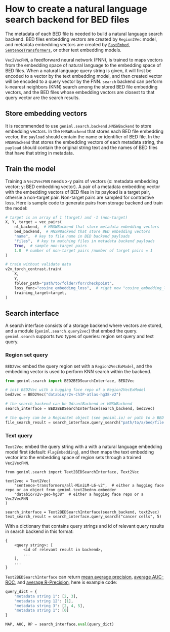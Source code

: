 # How to create a natural language search backend for BED files
The metadata of each BED file is needed to build a natural language search backend. BED files embedding vectors are created by
`Region2Vec` model, and metadata embedding vectors are created by [`FastEmbed`](https://github.com/qdrant/fastembed), [`SentenceTransformers`](https://www.sbert.net/), or other text embedding models.

`Vec2VecFNN`, a feedforward neural network (FNN), is trained to maps vectors from the embedding space of natural language to the embedding
space of BED files. When a natural language query string is given, it will first be encoded to a vector by the text embedding model, and then created 
vector will be encoded to a query vector by the FNN. `search` backend can perform k-nearest neighbors (KNN) search among the stored BED
file embedding vectors, and the BED files whose embedding vectors are closest to that query vector are the search results.

## Store embedding vectors
It is recommended to use `geniml.search.backend.HNSWBackend` to store embedding vectors. In the `HNSWBackend` that stores each BED file embedding
vector, the `payload` should contain the name or identifier of BED file. In the `HNSWBackend` that stores the embedding vectors of each 
metadata string, the `payload` should contain the original string text and the names of BED files that have that string in metadata.

## Train the model
Training a `Vec2VecFNN` needs x-y pairs of vectors (x: metadata embedding vector; y: BED embedding vector). A pair of a metadata embedding
vector with the embedding vectors of BED files in its payload is a target pair, othersie a non-target pair. Non-target pairs are sampled for
contrastive loss. Here is sample code to generate pairs from storage backend and train the model:

```python
# target is an array of 1 (target) and -1 (non-target) 
X, Y, target = vec_pairs(
    nl_backend,  # HNSWBackend that store metadata embedding vectors
    bed_backend,  # HNSWBackend that store BED embedding vectors
    "name",  # key to file name in BED backend payloads
    "files",  # key to matching files in metadata backend payloads
    True,  # sample non-target pairs
    1.0  # number of non-target pairs /number of target pairs = 1
)

# train without validate data
v2v_torch_contrast.train(
    X,
    Y,
    folder_path="path/to/folder/for/checkpoint",
    loss_func="cosine_embedding_loss",  # right now "cosine_embedding_loss" is the only contrastive loss function available
    training_target=target,
)

```

## Search interface
A search interface consists of a storage backend where vectors are stored, and a module (`geniml.search.query2vec`) that embed the query.
`geniml.search` supports two types of queries: region set query and text query. 

### Region set query

`BED2Vec` embed the query region set with a `Region2VecExModel`, and the embedding vector is used to perform KNN search within the backend.

```python
from geniml.search import BED2BEDSearchInterface, BED2Vec

# init BED2Vec with a hugging face repo of a Region2VecExModel
bed2vec = BED2Vec("databio/r2v-ChIP-atlas-hg38-v2")

# the search_backend can be QdrantBackend or HNSWBackend
search_interface = BED2BEDSearchInterface(search_backend, bed2vec)

# the query cam be a RegionSet object (see geniml.io) or path to a BED file in disk
file_search_result = search_interface.query_search("path/to/a/bed/file.bed", 5)
```

### Text query

`Text2Vec` embed the query string with a with a natural language embedding model first (default: `FlagEmbedding`), and then maps the text embedding vector into the embedding space of region sets through a trained `Vec2VecFNN`.

```
from geniml.search import Text2BEDSearchInterface, Text2Vec

text2vec = Text2Vec(
    "sentence-transformers/all-MiniLM-L6-v2",  # either a hugging face repo or an object from geniml.text2bednn.embedder
    "databio/v2v-geo-hg38"  # either a hugging face repo or a Vec2VecFNN
)

search_interface = Text2BEDSearchInterface(search_backend, text2vec)
text_search_result = search_interface.query_search("cancer cells", 5)
```

With a dictionary that contains query strings and id of relevant query results in search backend in this format:

```
{
    <query string>: [
        <id of relevant result in backend>,
        ...    
    ],
    ...
}
```

`Text2BEDSearchInterface` can return [mean average precision](https://www.youtube.com/watch?v=pM6DJ0ZZee0&t=157s), [average AUC-ROC](https://nlp.stanford.edu/IR-book/pdf/08eval.pdf), and [average R-Precision](https://link.springer.com/referenceworkentry/10.1007/978-0-387-39940-9_491), here is example code:

```python
query_dict = {
    "metadata string 1": [2, 3],
    "metadata string 12": [1],
    "metadata string 3": [2, 4, 5],
    "metadata string 1": [0]
}

MAP, AUC, RP = search_interface.eval(query_dict)
```
